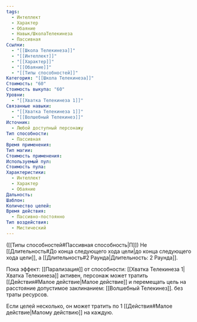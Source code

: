 ```yaml
---
tags:
  - Интеллект
  - Характер
  - Обаяние
  - Навык/ШколаТелекинеза
  - Пассивная
Ссылки:
  - "[[Школа Телекинеза]]"
  - "[[Интеллект]]"
  - "[[Характер]]"
  - "[[Обаяние]]"
  - "[[Типы способностей]]"
Категория: "[[Школа Телекинеза]]"
Стоимость: "60"
Стоимость выкупа: "60"
Уровни:
  - "[[Хватка Телекинеза 1]]"
Связанные навыки:
  - "[[Хватка Телекинеза 1]]"
  - "[[Волшебный Телекинез]]"
Источник:
  - Любой доступный персонажу
Тип способности:
  - Пассивная
Время применения: 
Тип магии: 
Стоимость применения: 
Используемый пул: 
Стоимость пула: 
Характеристики:
  - Интеллект
  - Характер
  - Обаяние
Дальность: 
Шаблон: 
Количество целей: 
Время действия:
  - Пассивно-постоянно
Тип воздействия:
  - Мистический
---
```

([[Типы способностей#Пассивная способность|П]]) Не [[Длительность#До конца следующего хода цели|до конца следующего хода цели]], а [[Длительность#2 Раунда|Длительность: 2 Раунда]]. 

Пока эффект: [[Парализация]] от способности: [[Хватка Телекинеза 1|Хватка Телекинеза]] активен, персонаж может тратить [[Действия#Малое действие|Малое действие]] и перемещать цель на расстояние допустимое заклинанием: [[Волшебный Телекинез]].  без траты ресурсов. 

Если целей несколько, он может тратить по 1 [[Действия#Малое действие|Малому действию]] на каждую. 